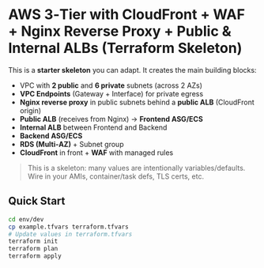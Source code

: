 # AWS 3‑Tier with CloudFront + WAF + Nginx Reverse Proxy + Public & Internal ALBs (Terraform Skeleton)

This is a **starter skeleton** you can adapt. It creates the main building blocks:
- VPC with **2 public** and **6 private** subnets (across 2 AZs)
- **VPC Endpoints** (Gateway + Interface) for private egress
- **Nginx reverse proxy** in public subnets behind a **public ALB** (CloudFront origin)
- **Public ALB** (receives from Nginx) → **Frontend ASG/ECS**
- **Internal ALB** between Frontend and Backend
- **Backend ASG/ECS**
- **RDS (Multi‑AZ)** + Subnet group
- **CloudFront** in front + **WAF** with managed rules

> This is a skeleton: many values are intentionally variables/defaults. Wire in your AMIs, container/task defs, TLS certs, etc.

## Quick Start
```bash
cd env/dev
cp example.tfvars terraform.tfvars
# Update values in terraform.tfvars
terraform init
terraform plan
terraform apply
```
